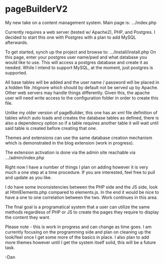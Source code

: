# pageBuilderV2
My new take on a content management system.  Main page is: .../index.php

Currently requires a web server (tested w/ Apache2), PHP, and Postgres.  I decided to start this one with Postgres with a plan to add MySQL afterwards.

To get started, synch up the project and browse to: .../install/install.php
On this page, enter your postgres user name/pwd and what database you would like to use.
This will access a postgres database and create it as needed.  While I intend to support MySQL, at the moment, just postgres is supported.

All base tables will be added and the user name / password will be placed in a hidden file .htignore which should by default not be served up by Apache.  Other web servers may handle things differently.  Given this, the apache user will need write access to the configuration folder in order to create this file.

Unlike my older version of pageBuilder, this one has an xml file definition of tables which auto loads and creates the database tables as defined, there is also a dependency option so if a table requires another table it will wait until said table is created before creating that one.

Themes and extensions can use the same database creation mechanism which is demonstrated in the blog extension (work in progress).

The extension activation is done via the admin site reachable via .../admin/index.php

Right now I have a number of things I plan on adding however it is very much a one step at a time procedure.  If you are interested, feel free to pull and update as you like.

I do have some inconsistencies between the PHP side and the JS side, look at HtmlElements.php compared to elements.js.  In the end it would be nice to have a one to one correlation between the two.  Work continues in this area.

The final goal is a programatical system that a user can utilize the same methods regardless of PHP or JS to create the pages they require to display the content they want.

Please note - this is work in progress and can change as time goes.  I am currently focusing on the programming side and plan on cleaning up the look/feel once I get some more of the basics in place.  I also plan to add more themes however until I get the system itself solid, this will be a future task.

-Dan
